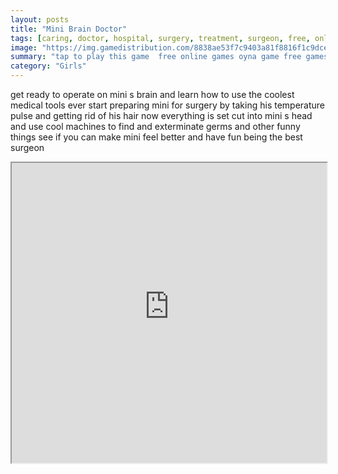 ```yaml
---
layout: posts
title: "Mini Brain Doctor"
tags: [caring, doctor, hospital, surgery, treatment, surgeon, free, online, games, oyna, game, free, games, play, play, games]
image: "https://img.gamedistribution.com/8838ae53f7c9403a81f8816f1c9dcea7.jpg"
summary: "tap to play this game  free online games oyna game free games play play games"
category: "Girls"
---
```


get ready to operate on mini s brain and learn how to use the coolest medical tools ever start preparing mini for surgery by taking his temperature pulse and getting rid of his hair now everything is set cut into mini s head and use cool machines to find and exterminate germs and other funny things see if you can make mini feel better and have fun being the best surgeon

<iframe width="100%" height="480px;" src="https://html5.gamedistribution.com/8838ae53f7c9403a81f8816f1c9dcea7/"></iframe>